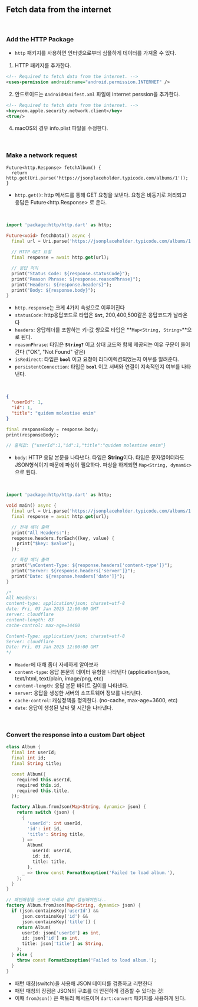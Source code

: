 ## Fetch data from the internet

<br/>

### Add the HTTP Package


- `http` 패키지를 사용하면 인터넷으로부터 심플하게 데이터를 가져올 수 있다.
1. HTTP 패키지를 추가한다.

```xml
<!-- Required to fetch data from the internet. -->
<uses-permission android:name="android.permission.INTERNET" />
```
2. 안드로이드는 `AndroidManifest.xml` 파일에 internet perssion을 추가한다.
```xml
<!-- Required to fetch data from the internet. -->
<key>com.apple.security.network.client</key>
<true/>
``` 
4. macOS의 경우 info.plist 파일을 수정한다.

<br/>

### Make a network request

```
Future<http.Response> fetchAlbum() {
  return http.get(Uri.parse('https://jsonplaceholder.typicode.com/albums/1'));
}
```

- `http.get()`: http 메서드를 통해 GET 요청을 보낸다. 요청은 비동기로 처리되고 응답은 Future<http.Response> 로 온다.

<br/>

```dart
import 'package:http/http.dart' as http;

Future<void> fetchData() async {
  final url = Uri.parse('https://jsonplaceholder.typicode.com/albums/1');
  
  // HTTP GET 요청
  final response = await http.get(url);

  // 응답 처리
  print("Status Code: ${response.statusCode}");
  print("Reason Phrase: ${response.reasonPhrase}");
  print("Headers: ${response.headers}");
  print("Body: ${response.body}");
}
```

- `http.response`는 크게 4가지 속성으로 이루어진다
- `statusCode`: http응답코드로 타입은 **`int`**, 200,400,500같은 응답코드가 날라온다
- `headers`: 응답헤더를 포함하는 키-값 쌍으로 타입은 **`Map<String, String>`**으로 된다.
- `reasonPhrase`: 타입은 **`String?`** 이고 상태 코드와 함께 제공되는 이유 구문이 들어간다 ("OK", "Not Found" 같은)
- `isRedirect`: 타입은 **`bool`** 이고 요청이 리다이렉션되었는지 여부를 알려준다.
- `persistentConnection`: 타입은 **`bool`** 이고 서버와 연결이 지속적인지 여부를 나타낸다.
 
<br/>

```json
{
  "userId": 1,
  "id": 1,
  "title": "quidem molestiae enim"
}
```

```dart
final responseBody = response.body;
print(responseBody);

// 출력값: {"userId":1,"id":1,"title":"quidem molestiae enim"}
```

- `body`: HTTP 응답 본문을 나타낸다. 타입은 **String**이다. 타입은 문자열이더라도 JSON형식이기 때문에 파싱이 필요하다. 파싱을 하게되면 `Map<String, dynamic>`으로 된다.

<br/>

```dart
import 'package:http/http.dart' as http;

void main() async {
  final url = Uri.parse('https://jsonplaceholder.typicode.com/albums/1');
  final response = await http.get(url);

  // 전체 헤더 출력
  print("All Headers:");
  response.headers.forEach((key, value) {
    print("$key: $value");
  });

  // 특정 헤더 출력
  print("\nContent-Type: ${response.headers['content-type']}");
  print("Server: ${response.headers['server']}");
  print("Date: ${response.headers['date']}");
}

/*
All Headers:
content-type: application/json; charset=utf-8
date: Fri, 03 Jan 2025 12:00:00 GMT
server: cloudflare
content-length: 83
cache-control: max-age=14400

Content-Type: application/json; charset=utf-8
Server: cloudflare
Date: Fri, 03 Jan 2025 12:00:00 GMT
*/
```

- `Header`에 대해 좀더 자세하게 알아보자
- `content-type`: 응답 본문의 데이터 유형을 나타낸다 (application/json, text/html, text/plain, image/png, etc)
- `content-length`: 응답 본문 바이트 길이를 나타낸다.
- `server`: 응답을 생성한 서버의 소프트웨어 정보를 나타낸다.
- `cache-control`: 캐싱정책을 정의한다. (no-cache, max-age=3600, etc)
- `date`: 응답이 생성된 날짜 및 시간을 나타낸다.

<br/>

### Convert the response into a custom Dart object

```dart
class Album {
  final int userId;
  final int id;
  final String title;

  const Album({
    required this.userId,
    required this.id,
    required this.title,
  });

  factory Album.fromJson(Map<String, dynamic> json) {
    return switch (json) {
      {
        'userId': int userId,
        'id': int id,
        'title': String title,
      } =>
        Album(
          userId: userId,
          id: id,
          title: title,
        ),
      _ => throw const FormatException('Failed to load album.'),
    };
  }
}

// 패턴매칭을 안쓰면 아래와 같이 맵핑해야한다..
factory Album.fromJson(Map<String, dynamic> json) {
  if (json.containsKey('userId') &&
      json.containsKey('id') &&
      json.containsKey('title')) {
    return Album(
      userId: json['userId'] as int,
      id: json['id'] as int,
      title: json['title'] as String,
    );
  } else {
    throw const FormatException('Failed to load album.');
  }
}
```

- 패턴 매칭(switch)을 사용해 JSON 데이터를 검증하고 리턴한다
- 패턴 매칭의 장점은 JSON의 구조를 더 안전하게 검증할 수 있다는 것!
- 이때 `fromJson()` 은 팩토리 메서드이며 `dart:convert` 패키지를 사용하게 된다.


